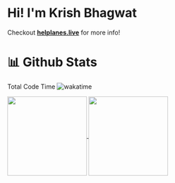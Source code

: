 # Hi! I'm Krish Bhagwat
Checkout <a href="https://helplanes.live/">**helplanes.live**</a> for more info!

# 📊 Github Stats
Total Code Time
![wakatime](https://wakatime.com/badge/user/018d53b5-25f8-477c-9fd0-d3a91e104460.svg)

<a href="https://git.io/streak-stats">
  <img height=180 align="center" src="https://github-readme-streak-stats-six-pearl.vercel.app?user=helplanes&theme=radical" />
</a>
<a href="https://github.com/helplanes/">
  <img height=180 align="center" src="https://github-readme-stats.vercel.app/api/top-langs/?username=helplanes&layout=compact&theme=radical" />
</a>
<br>
